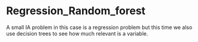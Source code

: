 # Regression_Random_forest
A small IA problem in this case is a regression problem but this time we also use decision trees to see how much relevant is a variable.
